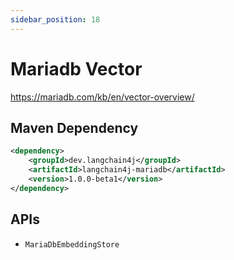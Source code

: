 ```yaml
---
sidebar_position: 18
---
```


# Mariadb Vector

<https://mariadb.com/kb/en/vector-overview/>


## Maven Dependency

```xml
<dependency>
    <groupId>dev.langchain4j</groupId>
    <artifactId>langchain4j-mariadb</artifactId>
    <version>1.0.0-beta1</version>
</dependency>
```


## APIs

- `MariaDbEmbeddingStore`
